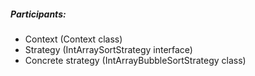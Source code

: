 ##### Participants:
- Context (Context class)
- Strategy (IntArraySortStrategy interface)
- Concrete strategy (IntArrayBubbleSortStrategy class)
